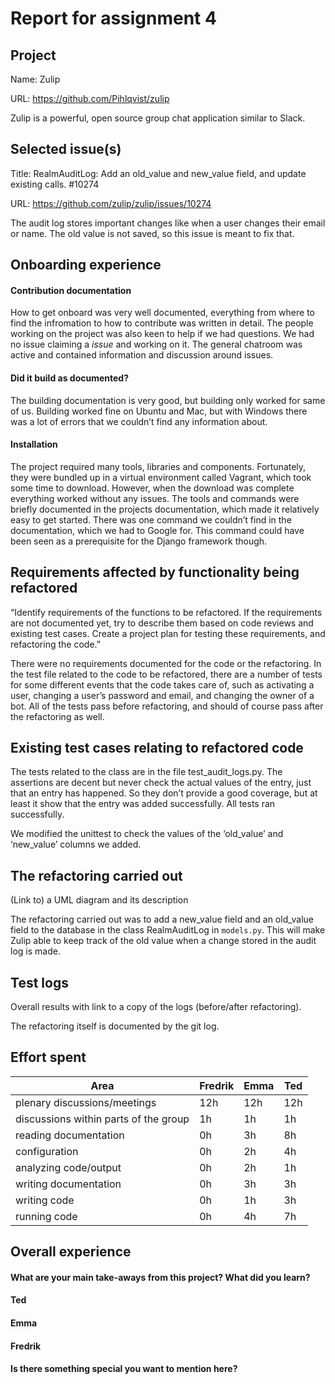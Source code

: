 # Report for assignment 4

## Project

Name: Zulip

URL: https://github.com/Pihlqvist/zulip

Zulip is a powerful, open source group chat application similar to Slack.

## Selected issue(s)

Title: RealmAuditLog: Add an old_value and new_value field, and update existing calls. #10274

URL: https://github.com/zulip/zulip/issues/10274

The audit log stores important changes like when a user changes their email or name. The old value is not saved, so this issue is meant to fix that.

## Onboarding experience

#### Contribution documentation

How to get onboard was very well documented, everything from where to find the infromation to how to contribute was written in detail. The people working on the project was also keen to help if we had questions. We had no issue claiming a _issue_ and working on it. The general chatroom was active and contained information and discussion around issues. 

#### Did it build as documented?
    
The building documentation is very good, but building only worked for same of us. Building worked fine on Ubuntu and Mac, but with Windows there was a lot of errors that we couldn’t find any information about.

#### Installation

The project required many tools, libraries and components. Fortunately, they were bundled up in a virtual environment called Vagrant, which took some time to download. However, when the download was complete everything worked without any issues. The tools and commands were briefly documented in the projects documentation, which made it relatively easy to get started. There was one command we couldn’t find in the documentation, which we had to Google for. This command could have been seen as a prerequisite for the Django framework though.

## Requirements affected by functionality being refactored

“Identify requirements of the functions to be refactored. If the requirements are not documented yet, try to describe them based on code reviews and existing test cases. Create a project plan for testing these requirements, and refactoring the code.”

There were no requirements documented for the code or the refactoring. In the test file related to the code to be refactored, there are a number of tests for some different events that the code takes care of, such as activating a user, changing a user’s password and email, and changing the owner of a bot. All of the tests pass before refactoring, and should of course pass after the refactoring as well. 

## Existing test cases relating to refactored code

The tests related to the class are in the file test_audit_logs.py. The assertions are decent but never check the actual values of the entry, just that an entry has happened. So they don’t provide a good coverage, but at least it show that the entry was added successfully. All tests ran successfully.

We modified the unittest to check the values of the ‘old_value’ and ‘new_value’ columns we added.

## The refactoring carried out

(Link to) a UML diagram and its description

The refactoring carried out was to add a new_value field and an old_value field to the database in the class RealmAuditLog in `models.py`. This will make Zulip able to keep track of the old value when a change stored in the audit log is made.

## Test logs

Overall results with link to a copy of the logs (before/after refactoring).

The refactoring itself is documented by the git log.

## Effort spent

| Area | Fredrik | Emma | Ted |
|--|--|--|--|
| plenary discussions/meetings | 12h | 12h | 12h |
| discussions within parts of the group| 1h | 1h | 1h |
| reading documentation | 0h | 3h | 8h |
| configuration | 0h | 2h | 4h |
| analyzing code/output | 0h | 2h | 1h |
| writing documentation | 0h | 3h | 3h |
| writing code | 0h | 1h | 3h |
| running code | 0h | 4h | 7h |

## Overall experience

#### What are your main take-aways from this project? What did you learn?

#### Ted

#### Emma

#### Fredrik


#### Is there something special you want to mention here?

